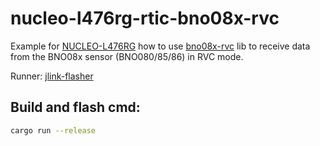 # nucleo-l476rg-rtic-bno08x-rvc
Example for [NUCLEO-L476RG](https://www.st.com/en/evaluation-tools/nucleo-l476rg.html#overview) 
how to use [bno08x-rvc](https://github.com/klimatt/bno08x-rvc) lib to receive data from the BNO08x sensor (BNO080/85/86) in RVC mode.

Runner: [jlink-flasher](https://github.com/romixlab/flasher)

## Build and flash cmd:
```sh
cargo run --release
```
